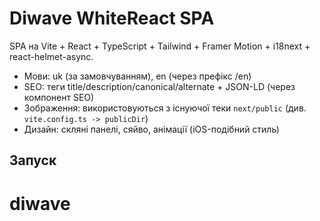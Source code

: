 # Diwave WhiteReact SPA

SPA на Vite + React + TypeScript + Tailwind + Framer Motion + i18next + react-helmet-async.

- Мови: uk (за замовчуванням), en (через префікс /en)
- SEO: теги title/description/canonical/alternate + JSON-LD (через компонент SEO)
- Зображення: використовуються з існуючої теки `next/public` (див. `vite.config.ts -> publicDir`)
- Дизайн: скляні панелі, сяйво, анімації (iOS-подібний стиль)

## Запуск
# diwave
